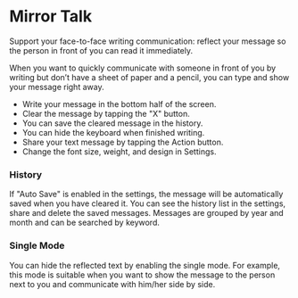 # Mirror Talk

Support your face-to-face writing communication: reflect your message so the person in front of you can read it immediately.

When you want to quickly communicate with someone in front of you by writing but don’t have a sheet of paper and a pencil, you can type and show your message right away.

- Write your message in the bottom half of the screen.
- Clear the message by tapping the "X" button.
- You can save the cleared message in the history.
- You can hide the keyboard when finished writing.
- Share your text message by tapping the Action button. 
- Change the font size, weight, and design in Settings.

### History
If "Auto Save" is enabled in the settings, the message will be automatically saved when you have cleared it. You can see the history list in the settings, share and delete the saved messages. Messages are grouped by year and month and can be searched by keyword.

### Single Mode
You can hide the reflected text by enabling the single mode. For example, this mode is suitable when you want to show the message to the person next to you and communicate with him/her side by side.
